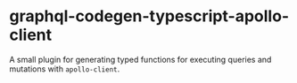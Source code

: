 # graphql-codegen-typescript-apollo-client

A small plugin for generating typed functions for executing queries
and mutations with `apollo-client`.
